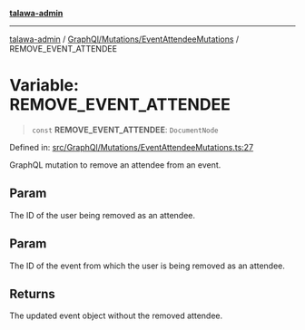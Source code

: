 [**talawa-admin**](../../../../README.md)

***

[talawa-admin](../../../../README.md) / [GraphQl/Mutations/EventAttendeeMutations](../README.md) / REMOVE\_EVENT\_ATTENDEE

# Variable: REMOVE\_EVENT\_ATTENDEE

> `const` **REMOVE\_EVENT\_ATTENDEE**: `DocumentNode`

Defined in: [src/GraphQl/Mutations/EventAttendeeMutations.ts:27](https://github.com/bint-Eve/talawa-admin/blob/3ea1bc8148fd1f2efa92a17958ea5a5df0d9cc86/src/GraphQl/Mutations/EventAttendeeMutations.ts#L27)

GraphQL mutation to remove an attendee from an event.

## Param

The ID of the user being removed as an attendee.

## Param

The ID of the event from which the user is being removed as an attendee.

## Returns

The updated event object without the removed attendee.
